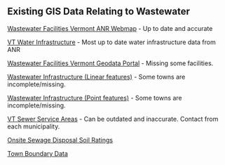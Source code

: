 ## Existing GIS Data Relating to Wastewater
[Wastewater Facilities Vermont ANR Webmap](https://experience.arcgis.com/experience/cf08a4b00dfe4d4fbae380fd82914f84/) - Up to date and accurate

[VT Water Infrastructure](https://geodata.vermont.gov/maps/01210da4457d42a1bbcc43f7e54cbad6/about) - Most up to date water infrastructure data from ANR

[Wastewater Facilities Vermont Geodata Portal](https://geodata.vermont.gov/datasets/VTANR::waste-water-facilities/explore?location=44.383985%2C-72.797115%2C9.85) - Missing some facilities.

[Wastewater Infrastructure (Linear features)](https://geodata.vermont.gov/datasets/VTANR::wastewater-infrastructure-linear-features/explore?location=44.258003%2C-72.570445%2C14.00) - Some towns are incomplete/missing.

[Wastewater Infrastructure (Point features)](https://geodata.vermont.gov/datasets/4f3c7a243e73435f90778ad1f88f6c1d_166/explore?location=43.821343%2C-72.452600%2C8.00) - Some towns are incomplete/missing.

[VT Sewer Service Areas](https://geodata.vermont.gov/datasets/vt-sewer-service-areas/explore?location=43.910429%2C-72.385265%2C8.00) - Can be outdated and inaccurate. Contact from each municipality.

[Onsite Sewage Disposal Soil Ratings](https://geodata.vermont.gov/datasets/VCGI::vt-data-onsite-sewage-disposal-soil-ratings/about)

[Town Boundary Data](https://catalog.data.gov/dataset/tiger-line-shapefile-current-state-vermont-county-subdivision)
